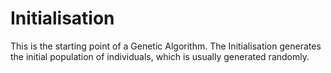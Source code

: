# Initialisation
This is the starting point of a Genetic Algorithm. The Initialisation generates the initial population of individuals, which is usually generated randomly.


```@docs
```